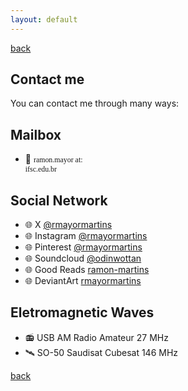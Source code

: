 ```yaml
---
layout: default
---
```

[back](./)

## Contact me

You can contact me through many ways:

## Mailbox

- 📧 <code style="font-family: Consolas;">ramon.mayor at: ifsc.edu.br</code>

## Social Network

- 🌐 X [@rmayormartins](https://x.com/rmayormartins)
- 🌐 Instagram [@rmayormartins](https://www.instagram.com/rmayormartins/)
- 🌐 Pinterest [@rmayormartins](https://br.pinterest.com/rmayormartins/)
- 🌐 Soundcloud [@odinwottan](https://soundcloud.com/odinwottan)
- 🌐 Good Reads [ramon-martins](https://www.goodreads.com/user/show/107873924-ramon-martins)
- 🌐 DeviantArt [rmayormartins](https://www.deviantart.com/rmayormartins)

## Eletromagnetic Waves

- 📻 USB AM Radio Amateur 27 MHz
- 🛰️ SO-50 Saudisat Cubesat 146 MHz

[back](./)
